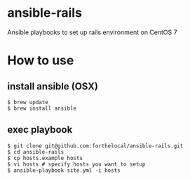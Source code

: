 # ansible-rails
Ansible playbooks to set up rails environment on CentOS 7

# How to use
## install ansible (OSX)
```
$ brew update
$ brew install ansible
```

## exec playbook
```
$ git clone git@github.com:forthelocal/ansible-rails.git
$ cd ansible-rails
$ cp hosts.example hosts
$ vi hosts # specify hosts you want to setup
$ ansible-playbook site.yml -i hosts
```
